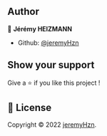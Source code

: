## Author

👤 **Jérémy HEIZMANN**

- Github: [@jeremyHzn](https://github.com/jeremyHzn)

## Show your support

Give a ⭐️ if you like this project !

## 📝 License

Copyright © 2022 [jeremyHzn](https://github.com/jeremyHzn).